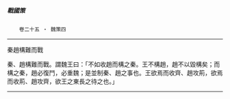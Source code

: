 

##### 戰國策
　　`卷二十五 ‧ 魏策四`

* * *

秦趙構難而戰

秦、趙構難而戰。謂魏王曰：「不如收趙而構之秦。王不構趙，趙不以毀構矣；而構之秦，趙必復鬥，必重魏；是並制秦、趙之事也。王欲焉而收齊、趙攻荊，欲焉而收荊、趙攻齊，欲王之東長之待之也。」

* * *

